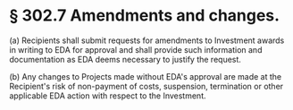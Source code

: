 # § 302.7   Amendments and changes.

(a) Recipients shall submit requests for amendments to Investment awards in writing to EDA for approval and shall provide such information and documentation as EDA deems necessary to justify the request.


(b) Any changes to Projects made without EDA's approval are made at the Recipient's risk of non-payment of costs, suspension, termination or other applicable EDA action with respect to the Investment. 




